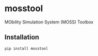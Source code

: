 # mosstool

MObility Simulation System (MOSS) Toolbox

## Installation

```bash
pip install mosstool
```


